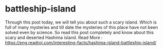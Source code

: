 # battleship-island
Through this post today, we will tell you about such a scary island. Which is full of many mysteries and till date the mysteries of this place have not been solved even by science. So read this post completely and know about this scary and deserted Hashima island. Read More : https://eng.readroj.com/interesting-facts/hashima-island-battleship-island/
